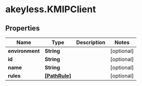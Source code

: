 # akeyless.KMIPClient

## Properties

Name | Type | Description | Notes
------------ | ------------- | ------------- | -------------
**environment** | **String** |  | [optional] 
**id** | **String** |  | [optional] 
**name** | **String** |  | [optional] 
**rules** | [**[PathRule]**](PathRule.md) |  | [optional] 


